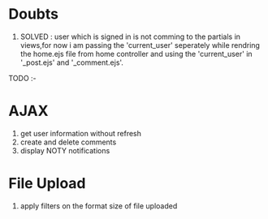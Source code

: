 # Doubts
1)  SOLVED : user which is signed in is not comming to the partials in views,for now i am passing the 'current_user' seperately while rendring the home.ejs file from home controller and using the 'current_user' in '_post.ejs' and '_comment.ejs'.


TODO :-
# AJAX
1) get user information without refresh
2) create and delete comments
3) display NOTY notifications

# File Upload
1) apply filters on the format size of file uploaded